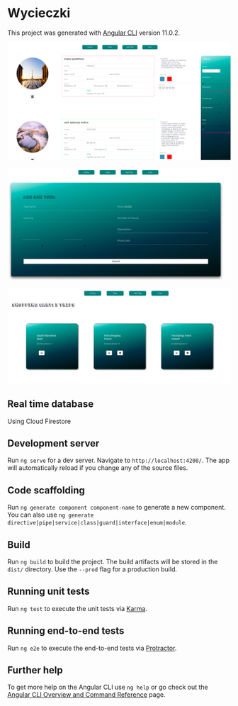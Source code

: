 # Wycieczki

This project was generated with [Angular CLI](https://github.com/angular/angular-cli) version 11.0.2.


![alt text](https://github.com/zbrze/Trips-selling-web-app/blob/main/photos/trips_screen.png?raw=true)


![alt text](https://github.com/zbrze/Trips-selling-web-app/blob/main/photos/trips_add.png?raw=true)

![alt text](https://github.com/zbrze/Trips-selling-web-app/blob/main/photos/trips_cart.png?raw=true)

## Real time database
Using Cloud Firestore

## Development server

Run `ng serve` for a dev server. Navigate to `http://localhost:4200/`. The app will automatically reload if you change any of the source files.

## Code scaffolding

Run `ng generate component component-name` to generate a new component. You can also use `ng generate directive|pipe|service|class|guard|interface|enum|module`.

## Build

Run `ng build` to build the project. The build artifacts will be stored in the `dist/` directory. Use the `--prod` flag for a production build.

## Running unit tests

Run `ng test` to execute the unit tests via [Karma](https://karma-runner.github.io).

## Running end-to-end tests

Run `ng e2e` to execute the end-to-end tests via [Protractor](http://www.protractortest.org/).

## Further help

To get more help on the Angular CLI use `ng help` or go check out the [Angular CLI Overview and Command Reference](https://angular.io/cli) page.
